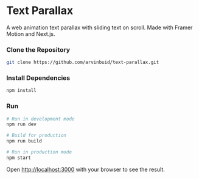 # Text Parallax

A web animation text parallax with sliding text on scroll. Made with Framer Motion and Next.js.

<!-- ![Mask Cursor Effect](public/assets/mask-cursor-effect.gif) -->

### Clone the Repository

```bash
git clone https://github.com/arvinbuid/text-parallax.git
```

### Install Dependencies

```bash
npm install
```

### Run

```bash
# Run in development mode
npm run dev

# Build for production
npm run build

# Run in production mode
npm start
```

Open [http://localhost:3000](http://localhost:3000) with your browser to see the result.
